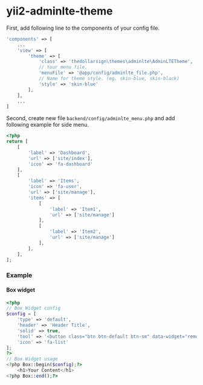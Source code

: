 yii2-adminlte-theme
===================

First, add following line to the components of your config file.

```php
'components' => [
	...
	'view' => [
	    'theme' => [
	        'class' => 'thedollarsign\themes\adminlte\AdminLTETheme',
	        // Your menu file.
	        'menuFile' => '@app/config/adminlte_file.php',
	        // Name for theme style. (eg. skin-blue, skin-black)
	        'style' => 'skin-blue' 
	    ],
	],
	...
]
```

Second, create new file `backend/config/adminlte_menu.php` and add following example for side menu.
```php
<?php
return [
    [
        'label' => 'Dashboard',
        'url' => ['site/index'],
        'icon' => 'fa-dashboard'
    ],
    [
        'label' => 'Items',
        'icon' => 'fa-user',
        'url' => ['site/manage'],
        'items' => [
            [
                'label' => 'Item1',
                'url' => ['site/manage']
            ],
            [
                'label' => 'Item2',
                'url' => ['site/manage']
            ],
        ],
    ],
];
```

### Example
#### Box widget
```php
<?php 
// Box Widget config
$config = [
	'type' => 'default',
	'header' => 'Header Title',
	'solid' => true,
	'tool' => '<button class="btn btn-default btn-sm" data-widget="remove" data-toggle="tooltip" title="" data-original-title="Remove"><i class="fa fa-times"></i></button>',
	'icon' => 'fa-list'
];
?>
// Box Widget usage
<?php Box::begin($config);?>
	<h1>Your Content</h1>
<?php Box::end();?>
```